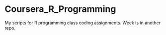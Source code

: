 # Coursera_R_Programming
My scripts for R programming class coding assignments.
Week is in another repo.
